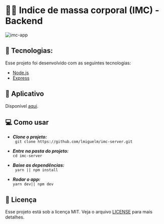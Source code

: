 
  
# 🏋️‍♂️ Indice de massa corporal (IMC) - Backend

![imc-app](.github/imc.gif)

## 🚀   Tecnologias:
Esse projeto foi desenvolvido com as seguintes tecnologias:
- [Node.js](https://nodejs.org/en/)
- [Express ](https://expressjs.com/pt-br/)

## 📱 Aplicativo
Disponível [aqui](https://github.com/lmiguelm/imc-app).

## 💻 Como usar
- ***Clone o projeto:*** <br>
``` git clone https://github.com/lmiguelm/imc-server.git```

- ***Entre na pasta do projeto:*** <br>
 ```cd imc-server```
 
- ***Baixe as dependências:*** <br>
``` yarn || npm install```

- ***Rodar o app:*** <br>
   ```yarn dev|| npm dev```
   
## 📝 Licença
Esse projeto está sob a licença MIT. Veja o arquivo  [LICENSE](https://github.com/lmiguelm/imc-server/blob/master/LICENSE.md) para mais detalhes.
